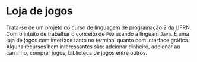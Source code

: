 # Loja de jogos

Trata-se de um projeto do curso de linguagem de programação 2 da UFRN. Com o intuito de trabalhar o conceito de `POO` usando a linguam `Java`.
É uma loja de jogos com interface tanto no terminal quanto com interface gráfica. Alguns recursos bem interessantes são: adcionar dinheiro, adcionar ao carrinho, comprar jogos, biblioteca de jogos entre outros.
 
